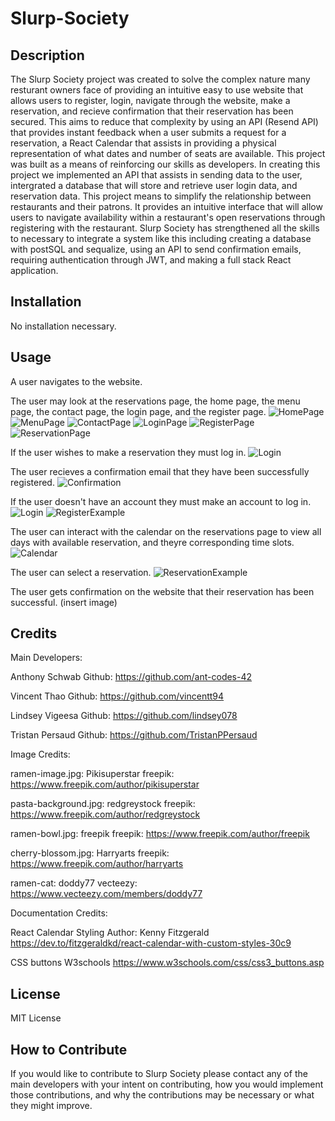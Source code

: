 # Slurp-Society

## Description

The Slurp Society project was created to solve the complex nature many resturant owners face of providing an intuitive easy to use website that allows users to
register, login, navigate through the website, make a reservation, and recieve confirmation that their reservation has been secured. This aims to reduce that complexity
by using an API (Resend API) that provides instant feedback when a user submits a request for a reservation, a React Calendar that assists in providing a physical representation
of what dates and number of seats are available. This project was built as a means of reinforcing our skills as developers. In creating this project we implemented an API that assists
in sending data to the user, intergrated a database that will store and retrieve user login data, and reservation data. This project means to simplify the relationship between restaurants
and their patrons. It provides an intuitive interface that will allow users to navigate availability within a restaurant's open reservations through registering with the restaurant.
Slurp Society has strengthened all the skills to necessary to integrate a system like this including creating a database with postSQL and sequalize, using an API to send confirmation emails, requiring authentication through JWT, and making a full stack React application.

## Installation

No installation necessary.

## Usage

A user navigates to the website.


The user may look at the reservations page, the home page, the menu page,  the contact page, the login page, and the register page.
![HomePage](./assets/images/Home.png)
![MenuPage](./assets/images/Menu.png)
![ContactPage](./assets/images/Contact.png)
![LoginPage](./assets/images/Login.png)
![RegisterPage](./assets/images/Register.png)
![ReservationPage](./assets/images/Reservation.png)

If the user wishes to make a reservation they must log in.
![Login](./assets/images/LoginInterface.png)

The user recieves a confirmation email that they have been successfully registered.
![Confirmation](./assets/images/Confirmation.png)

If the user doesn't have an account they must make an account to log in.
![Login](./assets/images/MustLogIn.png)
![RegisterExample](./assets/images/RegisterExample.png)

The user can interact with the calendar on the reservations page to view all days with available reservation, and theyre corresponding time slots.
![Calendar](./assets/images/Calendar.png)

The user can select a reservation.
![ReservationExample](./assets/images/ReservationExample.png)

The user gets confirmation on the website that their reservation has been successful.
(insert image)

## Credits

Main Developers:

Anthony Schwab
Github: https://github.com/ant-codes-42

Vincent Thao
Github: https://github.com/vincentt94

Lindsey Vigeesa
Github: https://github.com/lindsey078

Tristan Persaud
Github: https://github.com/TristanPPersaud


Image Credits:

ramen-image.jpg:
Pikisuperstar
freepik: https://www.freepik.com/author/pikisuperstar

pasta-background.jpg:
redgreystock
freepik: https://www.freepik.com/author/redgreystock

ramen-bowl.jpg:
freepik
freepik: https://www.freepik.com/author/freepik

cherry-blossom.jpg:
Harryarts
freepik: https://www.freepik.com/author/harryarts

ramen-cat:
doddy77
vecteezy: https://www.vecteezy.com/members/doddy77

Documentation Credits:

React Calendar Styling
Author: Kenny Fitzgerald
https://dev.to/fitzgeraldkd/react-calendar-with-custom-styles-30c9

CSS buttons
W3schools
https://www.w3schools.com/css/css3_buttons.asp

## License

MIT License

## How to Contribute

If you would like to contribute to Slurp Society please contact any of the main developers with your intent on contributing, how you would implement those contributions, and why 
the contributions may be necessary or what they might improve.